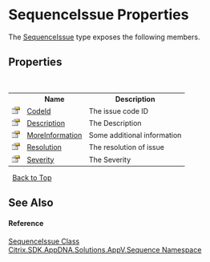 # SequenceIssue Properties
 

The <a href="aa3f9c45-1f71-0b7f-9faa-74d5d9d28835">SequenceIssue</a> type exposes the following members.


## Properties
&nbsp;<table><tr><th></th><th>Name</th><th>Description</th></tr><tr><td>![Public property](media/pubproperty.gif "Public property")</td><td><a href="77d110fa-4fd4-105f-d0f9-81222d328829">CodeId</a></td><td>
The issue code ID</td></tr><tr><td>![Public property](media/pubproperty.gif "Public property")</td><td><a href="52012bb2-ef6c-5c46-87fc-d6928362efbf">Description</a></td><td>
The Description</td></tr><tr><td>![Public property](media/pubproperty.gif "Public property")</td><td><a href="8c38b4dd-ba7d-5273-923f-a85940b0cd4d">MoreInformation</a></td><td>
Some additional information</td></tr><tr><td>![Public property](media/pubproperty.gif "Public property")</td><td><a href="3d5a51c7-237f-7ca8-3a7a-6b4340b71a68">Resolution</a></td><td>
The resolution of issue</td></tr><tr><td>![Public property](media/pubproperty.gif "Public property")</td><td><a href="a5fa1250-b6c9-59bb-caa1-226d7df388e8">Severity</a></td><td>
The Severity</td></tr></table>&nbsp;
<a href="#sequenceissue-properties">Back to Top</a>

## See Also


#### Reference
<a href="aa3f9c45-1f71-0b7f-9faa-74d5d9d28835">SequenceIssue Class</a><br /><a href="87a123ce-ec99-68d7-05dc-6edaf29918a9">Citrix.SDK.AppDNA.Solutions.AppV.Sequence Namespace</a><br />